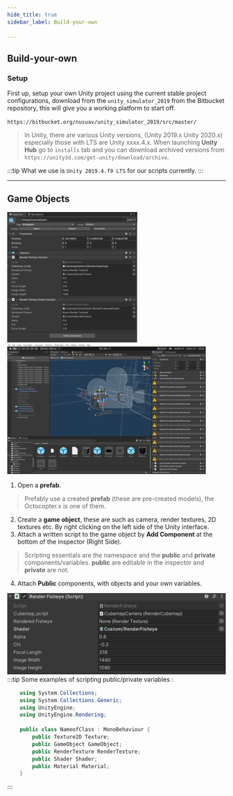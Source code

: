 ```yaml
---
hide_title: true
sidebar_label: Build-your-own

---
```

## Build-your-own
### Setup
First up, setup your own Unity project using the current stable project configurations, download from the `unity_simulator_2019` from the Bitbucket repository, this will give you a working platform to start off.

`https://bitbucket.org/nusuav/unity_simulator_2019/src/master/`

> In Unity, there are various Unity versions, (Unity 2019.x Unity 2020.x) especially those with LTS are Unity xxxx.4.x. When launching **Unity Hub** go to `installs` tab and you can download archived versions from `https://unity3d.com/get-unity/download/archive`.

:::tip
What we use is `Unity 2019.4.f9 LTS` for our scripts currently.
:::

---

## Game Objects

![](./simulation/assets/Add_components_gameobject-autox300.PNG)
![](./simulation/assets/drone_model-autox300.PNG)

1. Open a **prefab**.
> Prefably use a created **prefab** (these are pre-created models), the Octocopter.x is one of them. 
2. Create a **game object**, these are such as camera, render textures, 2D textures etc. By right clicking on the left side of the Unity interface.
3. Attach a written script to the game object by **Add Component** at the bottom of the inspector (Right Side).
> Scripting essentials are the namespace and the **public** and **private** components/variables. **public** are editable in the inspector and **private** are not.
4. Attach **Public** components, with objects and your own variables.

![](./simulation/assets/variables.PNG)
:::tip
Some examples of scripting public/private variables : 
``` cs
    using System.Collections;
    using System.Collections.Generic;
    using UnityEngine;
    using UnityEngine.Rendering;
    
    public class NameofClass : MonoBehaviour {
        public Texture2D Texture;
        public GameObject GameObject;
        public RenderTexture RenderTexture;
        public Shader Shader;
        public Material Material;
    }
```
:::


